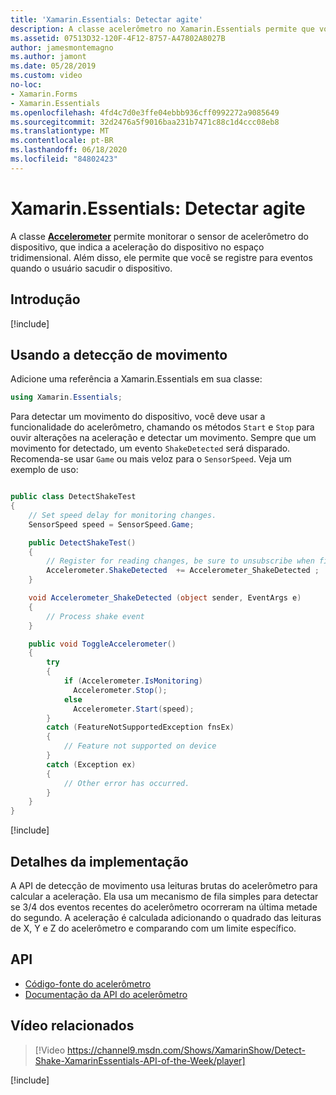 ```yaml
---
title: 'Xamarin.Essentials: Detectar agite'
description: A classe acelerômetro no Xamarin.Essentials permite que você detecte um movimento agitado do dispositivo.
ms.assetid: 07513D32-120F-4F12-8757-A47802A8027B
author: jamesmontemagno
ms.author: jamont
ms.date: 05/28/2019
ms.custom: video
no-loc:
- Xamarin.Forms
- Xamarin.Essentials
ms.openlocfilehash: 4fd4c7d0e3ffe04ebbb936cff0992272a9085649
ms.sourcegitcommit: 32d2476a5f9016baa231b7471c88c1d4ccc08eb8
ms.translationtype: MT
ms.contentlocale: pt-BR
ms.lasthandoff: 06/18/2020
ms.locfileid: "84802423"
---
```

# <a name="xamarinessentials-detect-shake"></a>Xamarin.Essentials: Detectar agite

A classe **[Accelerometer](accelerometer.md)** permite monitorar o sensor de acelerômetro do dispositivo, que indica a aceleração do dispositivo no espaço tridimensional. Além disso, ele permite que você se registre para eventos quando o usuário sacudir o dispositivo.

## <a name="get-started"></a>Introdução

[!include[](~/essentials/includes/get-started.md)]

## <a name="using-detect-shake"></a>Usando a detecção de movimento

Adicione uma referência a Xamarin.Essentials em sua classe:

```csharp
using Xamarin.Essentials;
```

Para detectar um movimento do dispositivo, você deve usar a funcionalidade do acelerômetro, chamando os métodos `Start` e `Stop` para ouvir alterações na aceleração e detectar um movimento. Sempre que um movimento for detectado, um evento `ShakeDetected` será disparado. Recomenda-se usar `Game` ou mais veloz para o `SensorSpeed`. Veja um exemplo de uso:

```csharp

public class DetectShakeTest
{
    // Set speed delay for monitoring changes.
    SensorSpeed speed = SensorSpeed.Game;

    public DetectShakeTest()
    {
        // Register for reading changes, be sure to unsubscribe when finished
        Accelerometer.ShakeDetected  += Accelerometer_ShakeDetected ;
    }

    void Accelerometer_ShakeDetected (object sender, EventArgs e)
    {
        // Process shake event
    }

    public void ToggleAccelerometer()
    {
        try
        {
            if (Accelerometer.IsMonitoring)
              Accelerometer.Stop();
            else
              Accelerometer.Start(speed);
        }
        catch (FeatureNotSupportedException fnsEx)
        {
            // Feature not supported on device
        }
        catch (Exception ex)
        {
            // Other error has occurred.
        }
    }
}
```

[!include[](~/essentials/includes/sensor-speed.md)]

## <a name="implementation-details"></a>Detalhes da implementação

A API de detecção de movimento usa leituras brutas do acelerômetro para calcular a aceleração. Ela usa um mecanismo de fila simples para detectar se 3/4 dos eventos recentes do acelerômetro ocorreram na última metade do segundo. A aceleração é calculada adicionando o quadrado das leituras de X, Y e Z do acelerômetro e comparando com um limite específico.

## <a name="api"></a>API

- [Código-fonte do acelerômetro](https://github.com/xamarin/Essentials/tree/main/Xamarin.Essentials/Accelerometer)
- [Documentação da API do acelerômetro](xref:Xamarin.Essentials.Accelerometer)

## <a name="related-video"></a>Vídeo relacionados

> [!Video https://channel9.msdn.com/Shows/XamarinShow/Detect-Shake-XamarinEssentials-API-of-the-Week/player]

[!include[](~/essentials/includes/xamarin-show-essentials.md)]

